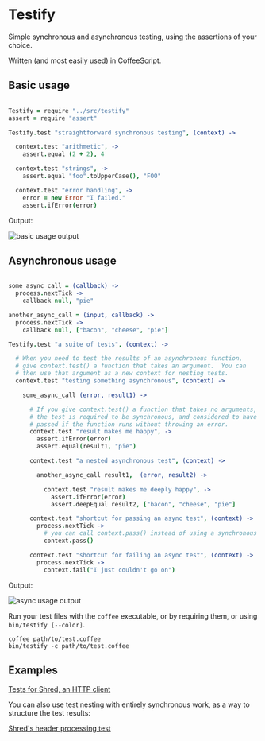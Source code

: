 # Testify

Simple synchronous and asynchronous testing, using the assertions of your choice.

Written (and most easily used) in CoffeeScript.

## Basic usage

```.coffee

Testify = require "../src/testify"
assert = require "assert"

Testify.test "straightforward synchronous testing", (context) ->

  context.test "arithmetic", ->
    assert.equal (2 + 2), 4

  context.test "strings", ->
    assert.equal "foo".toUpperCase(), "FOO"

  context.test "error handling", ->
    error = new Error "I failed."
    assert.ifError(error)

```

Output:

![basic usage output](https://raw.github.com/automatthew/testify/documentation/doc/basic_usage.png)


## Asynchronous usage

```.coffee

some_async_call = (callback) ->
  process.nextTick ->
    callback null, "pie"

another_async_call = (input, callback) ->
  process.nextTick ->
    callback null, ["bacon", "cheese", "pie"]

Testify.test "a suite of tests", (context) ->

  # When you need to test the results of an asynchronous function,
  # give context.test() a function that takes an argument.  You can
  # then use that argument as a new context for nesting tests.
  context.test "testing something asynchronous", (context) ->

    some_async_call (error, result1) ->

      # If you give context.test() a function that takes no arguments,
      # the test is required to be synchronous, and considered to have
      # passed if the function runs without throwing an error.
      context.test "result makes me happy", ->
        assert.ifError(error)
        assert.equal(result1, "pie")

      context.test "a nested asynchronous test", (context) ->

        another_async_call result1,  (error, result2) ->

          context.test "result makes me deeply happy", ->
            assert.ifError(error)
            assert.deepEqual result2, ["bacon", "cheese", "pie"]

      context.test "shortcut for passing an async test", (context) ->
        process.nextTick ->
          # you can call context.pass() instead of using a synchronous test
          context.pass()

      context.test "shortcut for failing an async test", (context) ->
        process.nextTick ->
          context.fail("I just couldn't go on")

```

Output:

![async usage output](https://raw.github.com/automatthew/testify/documentation/doc/async_usage.png)

Run your test files with the `coffee` executable, or by requiring them, or using `bin/testify [--color]`.

    coffee path/to/test.coffee
    bin/testify -c path/to/test.coffee

## Examples

[Tests for Shred, an HTTP client](https://github.com/automatthew/shred/blob/master/test/shred_test.coffee)

You can also use test nesting with entirely synchronous work, as a way to structure the
test results:

[Shred's header processing test](https://github.com/automatthew/shred/blob/master/test/headers_test.coffee)




